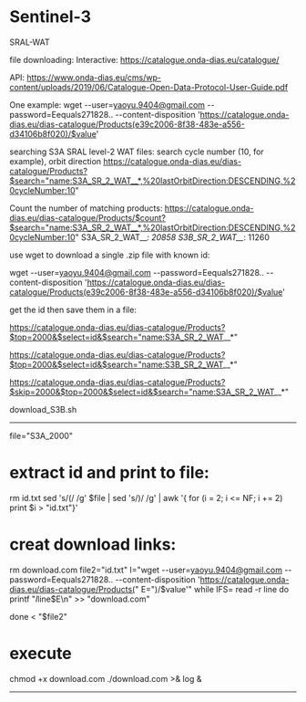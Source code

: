 # Sentinel-3

SRAL-WAT

file downloading:
Interactive:
https://catalogue.onda-dias.eu/catalogue/

API:
https://www.onda-dias.eu/cms/wp-content/uploads/2019/06/Catalogue-Open-Data-Protocol-User-Guide.pdf

One example:
wget --user=yaoyu.9404@gmail.com --password=Eequals271828.. --content-disposition 'https://catalogue.onda-dias.eu/dias-catalogue/Products(e39c2006-8f38-483e-a556-d34106b8f020)/$value'


searching S3A SRAL level-2 WAT files:
search cycle number (10, for example), orbit direction
https://catalogue.onda-dias.eu/dias-catalogue/Products?$search="name:S3A_SR_2_WAT__*,%20lastOrbitDirection:DESCENDING,%20cycleNumber:10"

Count the number of matching products:
https://catalogue.onda-dias.eu/dias-catalogue/Products/$count?$search="name:S3A_SR_2_WAT__*,%20lastOrbitDirection:DESCENDING,%20cycleNumber:10"
S3A_SR_2_WAT__*: 20858
S3B_SR_2_WAT__*: 11260


use wget to download a single .zip file with known id:

wget --user=yaoyu.9404@gmail.com --password=Eequals271828.. --content-disposition 'https://catalogue.onda-dias.eu/dias-catalogue/Products(e39c2006-8f38-483e-a556-d34106b8f020)/$value'



get the id then save them in a file:

https://catalogue.onda-dias.eu/dias-catalogue/Products?$top=2000&$select=id&$search="name:S3A_SR_2_WAT__*"

https://catalogue.onda-dias.eu/dias-catalogue/Products?$top=2000&$select=id&$search="name:S3B_SR_2_WAT__*"

https://catalogue.onda-dias.eu/dias-catalogue/Products?$skip=2000&$top=2000&$select=id&$search="name:S3A_SR_2_WAT__*"



download_S3B.sh
***********************************************************

file="S3A_2000"
# extract id and print to file:
rm id.txt
sed 's/(/ /g' $file | sed 's/)/ /g' | awk '{ for (i = 2; i <= NF; i += 2) print $i > "id.txt"}'
# creat download links:
rm download.com
file2="id.txt"
I="wget --user=yaoyu.9404@gmail.com --password=Eequals271828.. --content-disposition 'https://catalogue.onda-dias.eu/dias-catalogue/Products("
E=")/\$value'"
while IFS= read -r line
do
        printf "$I$line$E\n" >> "download.com"

done < "$file2"
#
# execute 
chmod +x download.com
./download.com >& log &
*************************************************************



